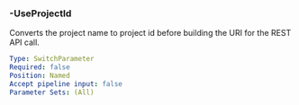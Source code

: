 ### -UseProjectId

Converts the project name to project id before building the URI for the REST API call.

```yaml
Type: SwitchParameter
Required: false
Position: Named
Accept pipeline input: false
Parameter Sets: (All)
```